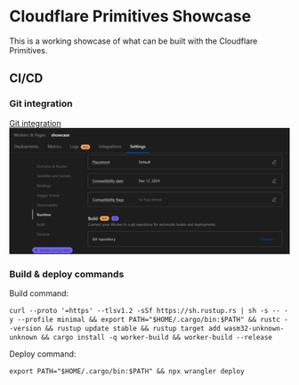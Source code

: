 # Cloudflare Primitives Showcase
This is a working showcase of what can be built with the Cloudflare Primitives.

## CI/CD
### Git integration
[Git integration](https://developers.cloudflare.com/pages/configuration/git-integration/)
![Connect Git Repo](./.assets/connect-git-repo.png)

### Build & deploy commands

Build command: 
```
curl --proto '=https' --tlsv1.2 -sSf https://sh.rustup.rs | sh -s -- -y --profile minimal && export PATH="$HOME/.cargo/bin:$PATH" && rustc --version && rustup update stable && rustup target add wasm32-unknown-unknown && cargo install -q worker-build && worker-build --release
```

Deploy command: 
```
export PATH="$HOME/.cargo/bin:$PATH" && npx wrangler deploy
```

